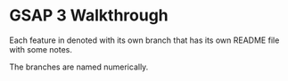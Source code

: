 # GSAP 3 Walkthrough

Each feature in denoted with its own branch that has its own README file with some notes.

The branches are named numerically.
